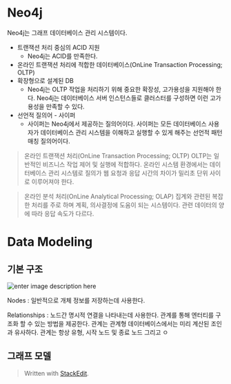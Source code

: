 # Neo4j

Neo4j는 그래프 데이터베이스 관리 시스템이다. 

* 트랜잭션 처리 중심의 ACID 지원
	* Neo4j는 ACID를 만족한다.
* 온라인 트랜잭션 처리에 적합한 데이터베이스(OnLine Transaction Processing; OLTP) 
* 확장형으로 설계된 DB
	* Neo4j는 OLTP 작업을 처리하기 위해 중요한 확장성, 고가용성을 지원해야 한다. Neo4j는 데이터베이스 서버 인스턴스들로 클러스터를 구성하면 이런 고가용성을 만족할 수 있다.
* 선언적 질의어 - 사이퍼
	* 사이퍼는 Neo4j에서 제공하는 질의어이다. 사이퍼는 모든 데이터베이스 사용자가 데이터베이스 관리 시스템을 이해하고 실행할 수 있게 해주는 선언적 패턴 매칭 질의어이다.

> 온라인 트랜잭션 처리(OnLine Transaction Processing; OLTP)
> OLTP는 일반적인 비즈니스 작업 제어 및 실행에 적합하다. 
> 온라인 시스템 환경에서는 데이터베이스 관리 시스템로 질의가 웹 요청과 응답 시간의 차이가 밀리초 단위 사이로 이루어져야 한다.

>온라인 분석 처리(OnLine Analytical Processing; OLAP)
>집계와 관련된 복잡한 처리를 주로 하며 계획, 의사결정에 도움이 되는 시스템이다. 
>관련 데이터의 양에 따라 응답 속도가 다르다. 

# Data Modeling

## 기본 구조

![enter image description here](http://dh.aks.ac.kr/Edu/wiki/images/8/88/Neo4j_model.JPG)

Nodes
: 일반적으로 개체 정보를 저장하는데 사용한다. 

Relationships
: 노드간 명시적 연결을 나타내는데 사용한다. 관계를 통해 엔터티를 구조화 할 수 있는 방법을 제공한다. 관계는 관계형 데이터베이스에서는 미리 계산된 조인과 유사하다. 관계는 항상 유형, 시작 노드 및 종료 노드 그리고 ㅇ

## 그래프 모델


> Written with [StackEdit](https://stackedit.io/).
<!--stackedit_data:
eyJoaXN0b3J5IjpbLTY4MzU3MTUyNywtMzIyOTQ2NTAyLDU1ND
Y1OTE2MSwxNjIwODc5NjgxLC0zMDgyNjExMTcsODM3MDQyMTE0
LC02MTA4NTcwODQsLTE0NjQwNjQ4NzJdfQ==
-->
